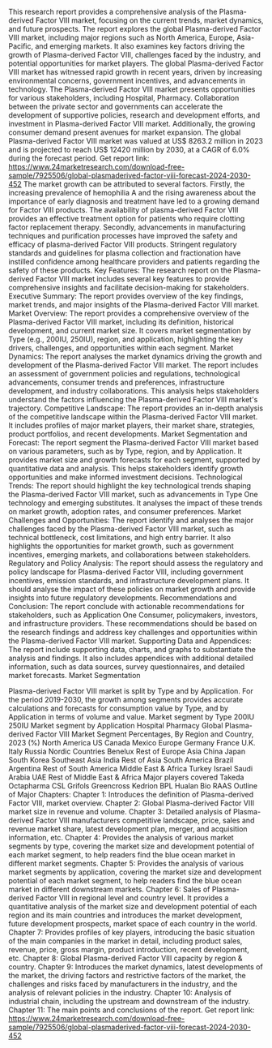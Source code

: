 This research report provides a comprehensive analysis of the Plasma-derived Factor VIII market, focusing on the current trends, market dynamics, and future prospects. The report explores the global Plasma-derived Factor VIII market, including major regions such as North America, Europe, Asia-Pacific, and emerging markets. It also examines key factors driving the growth of Plasma-derived Factor VIII, challenges faced by the industry, and potential opportunities for market players.
The global Plasma-derived Factor VIII market has witnessed rapid growth in recent years, driven by increasing environmental concerns, government incentives, and advancements in technology. The Plasma-derived Factor VIII market presents opportunities for various stakeholders, including Hospital, Pharmacy. Collaboration between the private sector and governments can accelerate the development of supportive policies, research and development efforts, and investment in Plasma-derived Factor VIII market. Additionally, the growing consumer demand present avenues for market expansion.
The global Plasma-derived Factor VIII market was valued at US$ 8263.2 million in 2023 and is projected to reach US$ 12420 million by 2030, at a CAGR of 6.0% during the forecast period.
Get report link: https://www.24marketresearch.com/download-free-sample/7925506/global-plasmaderived-factor-viii-forecast-2024-2030-452 
The market growth can be attributed to several factors. Firstly, the increasing prevalence of hemophilia A and the rising awareness about the importance of early diagnosis and treatment have led to a growing demand for Factor VIII products. The availability of plasma-derived Factor VIII provides an effective treatment option for patients who require clotting factor replacement therapy. Secondly, advancements in manufacturing techniques and purification processes have improved the safety and efficacy of plasma-derived Factor VIII products. Stringent regulatory standards and guidelines for plasma collection and fractionation have instilled confidence among healthcare providers and patients regarding the safety of these products.
Key Features:
The research report on the Plasma-derived Factor VIII market includes several key features to provide comprehensive insights and facilitate decision-making for stakeholders.
Executive Summary: The report provides overview of the key findings, market trends, and major insights of the Plasma-derived Factor VIII market.
Market Overview: The report provides a comprehensive overview of the Plasma-derived Factor VIII market, including its definition, historical development, and current market size. It covers market segmentation by Type (e.g., 200IU, 250IU), region, and application, highlighting the key drivers, challenges, and opportunities within each segment.
Market Dynamics: The report analyses the market dynamics driving the growth and development of the Plasma-derived Factor VIII market. The report includes an assessment of government policies and regulations, technological advancements, consumer trends and preferences, infrastructure development, and industry collaborations. This analysis helps stakeholders understand the factors influencing the Plasma-derived Factor VIII market's trajectory.
Competitive Landscape: The report provides an in-depth analysis of the competitive landscape within the Plasma-derived Factor VIII market. It includes profiles of major market players, their market share, strategies, product portfolios, and recent developments.
Market Segmentation and Forecast: The report segment the Plasma-derived Factor VIII market based on various parameters, such as by Type, region, and by Application. It provides market size and growth forecasts for each segment, supported by quantitative data and analysis. This helps stakeholders identify growth opportunities and make informed investment decisions.
Technological Trends: The report should highlight the key technological trends shaping the Plasma-derived Factor VIII market, such as advancements in Type One technology and emerging substitutes. It analyses the impact of these trends on market growth, adoption rates, and consumer preferences.
Market Challenges and Opportunities: The report identify and analyses the major challenges faced by the Plasma-derived Factor VIII market, such as technical bottleneck, cost limitations, and high entry barrier. It also highlights the opportunities for market growth, such as government incentives, emerging markets, and collaborations between stakeholders.
Regulatory and Policy Analysis: The report should assess the regulatory and policy landscape for Plasma-derived Factor VIII, including government incentives, emission standards, and infrastructure development plans. It should analyse the impact of these policies on market growth and provide insights into future regulatory developments.
Recommendations and Conclusion: The report conclude with actionable recommendations for stakeholders, such as Application One Consumer, policymakers, investors, and infrastructure providers. These recommendations should be based on the research findings and address key challenges and opportunities within the Plasma-derived Factor VIII market.
Supporting Data and Appendices: The report include supporting data, charts, and graphs to substantiate the analysis and findings. It also includes appendices with additional detailed information, such as data sources, survey questionnaires, and detailed market forecasts.
Market Segmentation

Plasma-derived Factor VIII market is split by Type and by Application. For the period 2019-2030, the growth among segments provides accurate calculations and forecasts for consumption value by Type, and by Application in terms of volume and value.
Market segment by Type
200IU
250IU
Market segment by Application
Hospital
Pharmacy
Global Plasma-derived Factor VIII Market Segment Percentages, By Region and Country, 2023 (%)
North America
US
Canada
Mexico
Europe
Germany
France
U.K.
Italy
Russia
Nordic Countries
Benelux
Rest of Europe
Asia
China
Japan
South Korea
Southeast Asia
India
Rest of Asia
South America
Brazil
Argentina
Rest of South America
Middle East & Africa
Turkey
Israel
Saudi Arabia
UAE
Rest of Middle East & Africa
Major players covered
Takeda
Octapharma
CSL
Grifols
Greencross
Kedrion
BPL
Hualan Bio
RAAS
Outline of Major Chapters:
Chapter 1: Introduces the definition of Plasma-derived Factor VIII, market overview.
Chapter 2: Global Plasma-derived Factor VIII market size in revenue and volume.
Chapter 3: Detailed analysis of Plasma-derived Factor VIII manufacturers competitive landscape, price, sales and revenue market share, latest development plan, merger, and acquisition information, etc.
Chapter 4: Provides the analysis of various market segments by type, covering the market size and development potential of each market segment, to help readers find the blue ocean market in different market segments.
Chapter 5: Provides the analysis of various market segments by application, covering the market size and development potential of each market segment, to help readers find the blue ocean market in different downstream markets.
Chapter 6: Sales of Plasma-derived Factor VIII in regional level and country level. It provides a quantitative analysis of the market size and development potential of each region and its main countries and introduces the market development, future development prospects, market space of each country in the world.
Chapter 7: Provides profiles of key players, introducing the basic situation of the main companies in the market in detail, including product sales, revenue, price, gross margin, product introduction, recent development, etc.
Chapter 8: Global Plasma-derived Factor VIII capacity by region & country.
Chapter 9: Introduces the market dynamics, latest developments of the market, the driving factors and restrictive factors of the market, the challenges and risks faced by manufacturers in the industry, and the analysis of relevant policies in the industry.
Chapter 10: Analysis of industrial chain, including the upstream and downstream of the industry.
Chapter 11: The main points and conclusions of the report.
Get report link: https://www.24marketresearch.com/download-free-sample/7925506/global-plasmaderived-factor-viii-forecast-2024-2030-452 
